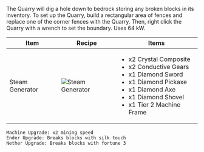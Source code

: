 The Quarry will dig a hole down to bedrock storing any broken blocks in its inventory. To set up the Quarry, build a rectangular area of fences and replace one of the corner fences with the Quarry. Then, right click the Quarry with a wrench to set the boundary. Uses 64 kW.

| Item | Recipe | Items |
|------|--------|-------|
| Steam Generator | ![Steam Generator](https://cdn.discordapp.com/attachments/739536694398812230/879439501867499580/quarry.png) | <ul><li>x2 Crystal Composite</li><li>x2 Conductive Gears</li><li>x1 Diamond Sword</li><li>x1 Diamond Pickaxe</li><li>x1 Diamond Axe</li><li>x1 Diamond Shovel</li><li>x1 Tier 2 Machine Frame</li></ul> |

```
Machine Upgrade: x2 mining speed
Ender Upgrade: Breaks blocks with silk touch
Nether Upgrade: Breaks blocks with fortune 3
```
